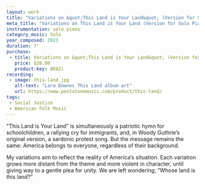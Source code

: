 ```yaml
---
layout: work
title: "Variations on &quot;This Land is Your Land&quot; (Version for Solo Piano)"
meta_title: "Variations on This Land is Your Land (Version for Solo Piano)"
instrumentation: solo piano
category_music: Solo
year_composed: 2023
duration: 7'
purchase:
 - title: Variations on &quot;This Land is Your Land&quot; (Version for Solo Piano) - Instant PDF Download
   price: $20.00
   product-key: 8K62i
recording:
 - image: this-land.jpg
   alt-text: "Lara Downes This Land album art"
   url: https://www.pentatonemusic.com/product/this-land/
tags: 
 - Social Justice
 - American Folk Music
---
```

"This Land is Your Land" is simultaneously a patriotic hymn for schoolchildren, a rallying cry for immigrants, and, in Woody Guthrie’s original version, a sardonic protest song. But the message remains the same: America belongs to everyone, regardless of their background.

My variations aim to reflect the reality of America’s situation. Each variation grows more distant from the theme and more violent in character, until giving way to a gentle plea for unity. We are left wondering, “Whose land is this land?”